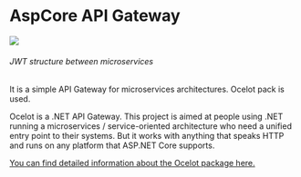 # AspCore API Gateway 
<img src="https://csharpcorner-mindcrackerinc.netdna-ssl.com/article/building-api-gateway-using-ocelot-in-asp-net-core/Images/image001.jpg" />
<h6>JWT structure between microservices</h6>
It is a simple API Gateway for microservices architectures.
Ocelot pack is used.  

Ocelot is a .NET API Gateway. This project is aimed at people using .NET running a microservices / service-oriented architecture who need a unified entry point to their systems. But it works with anything that speaks HTTP and runs on any platform that ASP.NET Core supports.

<a href="https://github.com/ThreeMammals/Ocelot" target="_blank">You can find detailed information about the Ocelot package here.</a>
